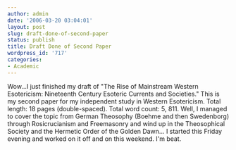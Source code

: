 ```yaml
---
author: admin
date: '2006-03-20 03:04:01'
layout: post
slug: draft-done-of-second-paper
status: publish
title: Draft Done of Second Paper
wordpress_id: '717'
categories:
- Academic
---
```


Wow...I just finished my draft of "The Rise of Mainstream Western
Esotericism: Nineteenth Century Esoteric Currents and Societies." This
is my second paper for my independent study in Western Esotericism.
Total length: 18 pages (double-spaced). Total word count: 5, 811. Well,
I managed to cover the topic from German Theosophy (Boehme and then
Swedenborg) through Rosicrucianism and Freemasonry and wind up in the
Theosophical Society and the Hermetic Order of the Golden Dawn... I
started this Friday evening and worked on it off and on this weekend.
I'm beat.
